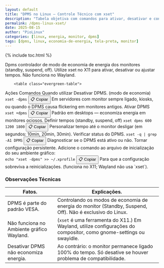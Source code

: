 ```yaml
---
layout: default
title: "DPMS no Linux – Controle Técnico com xset"
description: "Tabela objetiva com comandos para ativar, desativar e configurar DPMS via terminal — sem opiniões, só referência técnica."
permalink: /dpms-linux-xset/
date: 2025-08-15
author: "PioLinux"
categories: [linux, energia, monitor, dpms]
tags: [dpms, linux, economia-de-energia, tela-preta, monitor]
---
```



{% include toc.html %}



<section class="post-content">


<p>Dpms controlador de modo de economia de energia dos monitores (standby, suspend, off). Utilize xset no X11 para ativar, desativar ou ajustar tempos. Não funciona no Wayland.</p>

                
        <table class="evergreen-table">
  <thead>
    <tr>
      <th>Ações</th>
      <th>Comandos</th>
      <th>Quando utilizar</th>
    </tr>
  </thead>
  <tbody>
    <tr>
      <td data-label="Ação">Desativar DPMS. (modo de economia)</td>
      <td data-label="Comando">
        <code>xset -dpms</code>
        <button class="copy-btn" data-command="xset -dpms">📋 Copiar</button>
      </td>
      <td data-label="Quando usar">Em servidores com monitor sempre ligado, kiosks, ou quando o DPMS causa flickering em monitores antigos.</td>
    </tr>
    <tr>
      <td data-label="Ação">Ativar DPMS</td>
      <td data-label="Comando">
        <code>xset +dpms</code>
        <button class="copy-btn" data-command="xset +dpms">📋 Copiar</button>
      </td>
      <td data-label="Quando usar">Padrão em desktops — economiza energia em monitores ociosos.</td>
    </tr>
    <tr>
      <td data-label="Ação">Definir tempos (standby, suspend, off)</td>
      <td data-label="Comando">
        <code>xset dpms 600 1200 1800</code>
        <button class="copy-btn" data-command="xset dpms 600 1200 1800">📋 Copiar</button>
      </td>
      <td data-label="Quando usar">Personalizar tempo até o monitor desligar (em segundos: 10min, 20min, 30min).</td>
    </tr>
    <tr>
      <td data-label="Ação">Verificar status do DPMS.</td>
      <td data-label="Comando">
        <code>xset -q | grep -A1 DPMS</code>
        <button class="copy-btn" data-command="xset -q | grep -A1 DPMS">📋 Copiar</button>
      </td>
      <td data-label="Quando usar">Diagnosticar se o DPMS está ativo ou não.</td>
    </tr>
    <tr>
      <td data-label="Ação">Tornar configuração persistente.</td>
      <td data-label="Comando">
        Adicione o comando ao arquivo de inicialização do seu ambiente gráfico:<br>
        <code>echo "xset -dpms" >> ~/.xprofile</code>
        <button class="copy-btn" data-command="echo &quot;xset -dpms&quot; >> ~/.xprofile">📋 Copiar</button>
      </td>
      <td data-label="Quando usar">Para que a configuração sobreviva a reinicializações. (funciona no X11; Wayland não usa `xset`).</td>
    </tr>
  </tbody>
</table>

<h3 id="observacoes">Observações Técnicas</h3>
<table class="evergreen-table">
  <thead>
    <tr>
      <th>Fatos.</th>
      <th>Explicações.</th>
    </tr>
  </thead>
  <tbody>
    <tr>
      <td data-label="Fato">DPMS é parte do padrão VESA.</td>
      <td data-label="Explicação">Controlando os modos de economia de energia do monitor (Standby, Suspend, Off). Não é exclusivo do Linux.</td>
    </tr>
    <tr>
      <td data-label="Fato">Não funciona no Ambiente gráfico Wayland.</td>
      <td data-label="Explicação">(<code>xset</code> é uma ferramenta 
      do X11.) Em Wayland, utilize configurações do compositor, como gnome-settings ou swayidle.</td>
    </tr>
    <tr>
      <td data-label="Fato">Desativar DPMS não economiza energia.</td>
      <td data-label="Explicação">Ao contrário: o monitor permanece ligado 100% do tempo. Só desative se houver problema de compatibilidade.</td>
    </tr>
  </tbody>
</table>
   
   </section>
  
  
  <script>
document.addEventListener('click', function(e) {
  if (e.target.matches('.copy-btn')) {
    const cmd = e.target.dataset.command; // ← aqui estava "cmd", agora é "command"
    if (cmd) {
      navigator.clipboard.writeText(cmd).then(() => {
        const original = e.target.textContent;
        e.target.textContent = '✓ Copiado!';
        setTimeout(() => e.target.textContent = original, 1500);
      }).catch(err => {
        console.warn('Falha ao copiar:', err);
      });
    }
  }
});
</script>






